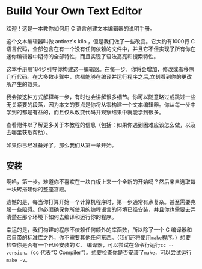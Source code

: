 # Build Your Own Text Editor

欢迎！这是一本教你如何用 C 语言创建文本编辑器的说明手册。

这个文本编辑器叫做 antirez's kilo ，但是我们做了一些改变。它大约有1000行 C 语言代码，全部包含在有一个没有任何依赖的文件中，并且它不但实现了所有你在迷你编辑器中期待的全部特性，而且实现了语法高亮和搜索特性。

这本手册用184步引导你构建这一编辑器。在每一步，你将会增加，修改或者移除几行代码。在大多数步骤中，你都能够在编译并运行程序之后,立刻看到你的更改所产生的效果。

我会按这种方式解释每一步，有时也会讲解很多细节。你可以随意略过或跳过一些无关紧要的段落，因为本文的要点是你将从零构建一个文本编辑器。你从每一步中学到的都是有益的，而且仅从改变代码并观察结果中就能学到很多。

查看附件以了解更多关于本教程的信息（包括：如果你遇到困难应该怎么做，以及去哪里获取帮助）。

如果你已经准备好了，那么我们从第一章开始。


## 安装

啊哈，第一步。难道你不喜欢在一块白板上来一个全新的开始吗？然后亲自选取每一块砖搭建你的整座宫殿。

遗憾的是，每当你打算开始一个计算机程序时，第一步通常有点复杂。甚至需要克服一些阻碍。你必须确保你所使用的编程语言的环境已经安装，并且你也需要去弄清楚在那个环境下如何去编译和运行你的程序。

幸运的是，我们构建的程序不依赖任何额外的库函数，所以除了一个 C 编译器和它自带的标准库之外，你不需要其他任何东西。（我们还将使用`make`程序。）想要检查你是否有一个已经安装的 C、 编译器，可以尝试在命令行运行`cc --version`。（cc 代表“C Compiler”）。想要检查你是否安装了`make`，可以尝试运行`make -v`。
